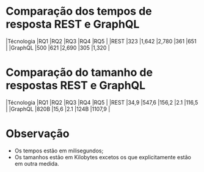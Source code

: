 # Comparação dos tempos de resposta REST e GraphQL

|Técnologia	|RQ1	|RQ2	|RQ3	|RQ4	|RQ5	|
|REST		|323	|1,642	|2,780	|361	|651	|
|GraphQL	|500	|621	|2,690	|305	|1,320	|

# Comparação do tamanho de respostas REST e GraphQL

|Técnologia	|RQ1	|RQ2	|RQ3	|RQ4	|RQ5	|
|REST		|34,9	|547,6	|156,2	|2.1	|116,5	|
|GraphQL	|820B	|15,6	|2.1	|124B	|1107,9	|

# Observação

* Os tempos estão em milisegundos;
* Os tamanhos estão em Kilobytes excetos os que explicitamente estão em outra medida.
